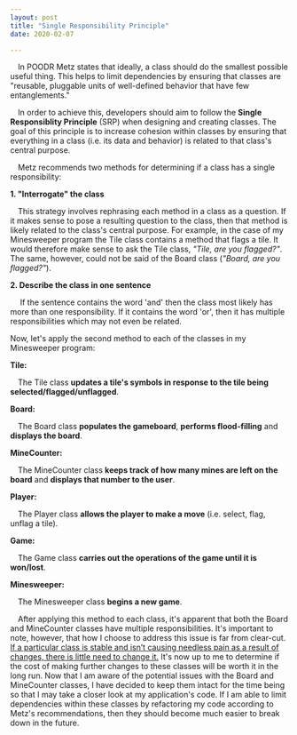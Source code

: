 ```yaml
---
layout: post
title: "Single Responsibility Principle"
date: 2020-02-07

---
```


<p>&emsp;In POODR Metz states that ideally, a class should do the smallest possible useful thing. This helps to limit dependencies by ensuring that classes are "reusable, pluggable units of well-defined behavior that have few entanglements."</p>
<!--more-->
<p>&emsp;In order to achieve this, developers should aim to follow the <b>Single Responsiblity Principle</b> (SRP) when designing and creating classes. The goal of this principle is to increase cohesion within classes by ensuring that everything in a class (i.e. its data and behavior) is related to that class's central purpose.</p>

<p>&emsp;Metz recommends two methods for determining if a class has a single responsibility:</p>
<p><b>1. "Interrogate" the class</b></p>
<p>&emsp;This strategy involves rephrasing each method in a class as a question. If it makes sense to pose a resulting question to the class, then that method is likely related to the class's central purpose. For example, in the case of my Minesweeper program the Tile class contains a method that flags a tile. It would therefore make sense to ask the Tile class, <em>"Tile, are you flagged?"</em>. The same, however, could not be said of the Board class (<em>"Board, are you flagged?"</em>).
<p><b>2. Describe the class in one sentence</b></p>
<p>&emsp; If the sentence contains the word 'and' then the class most likely has more than one responsibility. If it contains the word 'or', then it has multiple responsibilities which may not even be related.</p>

<p>Now, let's apply the second method to each of the classes in my Minesweeper program:</p>

<p><b>Tile:</b></p>
<p>&emsp;The Tile class <b>updates a tile's symbols in response to the tile being selected/flagged/unflagged</b>.</p>

<p><b>Board:</b></p>
<p>&emsp;The Board class <b>populates the gameboard</b>, <b>performs flood-filling</b> and <b>displays the board</b>.</p>

<p><b>MineCounter:</b></p>
<p>&emsp;The MineCounter class <b>keeps track of how many mines are left on the board</b> and <b>displays that number to the user</b>.</p>

<p><b>Player:</b></p>
<p>&emsp;The Player class <b>allows the player to make a move</b> (i.e. select, flag, unflag a tile).</p>

<p><b>Game:</b></p>
<p>&emsp;The Game class <b>carries out the operations of the game until it is won/lost</b>.</p>

<p><b>Minesweeper:</b></p>
<p>&emsp;The Minesweeper class <b>begins a new game</b>.</p>

<p>&emsp;After applying this method to each class, it's apparent that both the Board and MineCounter classes have multiple responsibilities. It's important to note, however, that how I choose to address this issue is far from clear-cut. <a class = "link" href="https://deviq.com/single-responsibility-principle/">If a particular class is stable and isn’t causing needless pain as a result of changes, there is little need to change it.</a> It's now up to me to determine if the cost of making further changes to these classes will be worth it in the long run. Now that I am aware of the potential issues with the Board and MineCounter classes, I have decided to keep them intact for the time being so that I may take a closer look at my application's code. If I am able to limit dependencies within these classes by refactoring my code according to Metz's recommendations, then they should become much easier to break down in the future. </p>
